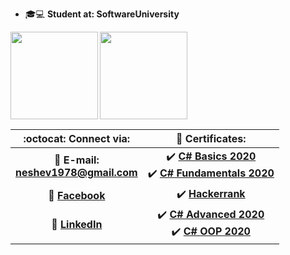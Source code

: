 - 🎓💻 **Student at: SoftwareUniversity**     
      
<div>
  <img height="140" align="left" src="https://github-readme-stats.vercel.app/api?username=NeshoNeshev&count_private=true&true&hide=issues&show_icons=true" />
  <img height="140" src="https://github-readme-stats.vercel.app/api/top-langs/?username=NeshoNeshev&layout=compact" />
</div>

| :octocat: Connect via: | :scroll: Certificates: |
| :-: | :-: |
| :e-mail: **E-mail:**<br/>**neshev1978@gmail.com**| :heavy_check_mark: [**C# Basics 2020**](https://softuni.bg/Certificates/Details/81412/b0fd4f49)<br/>:heavy_check_mark: [**C# Fundamentals 2020**](https://softuni.bg/Certificates/Details/86270/af5b5441) |
| :blue_book: [**Facebook**](https://bg-bg.facebook.com/people/%D0%9D%D0%B5%D1%88%D0%BE-%D0%9D%D0%B5%D1%88%D0%B5%D0%B2/100000613655380)| :heavy_check_mark: [**Hackerrank**](https://www.hackerrank.com/certificates/ed43066f9350) |
| 💼 [**LinkedIn**](https://www.linkedin.com/in/nesho-neshev-a86118200/)| :heavy_check_mark: [**C# Advanced 2020**](https://softuni.bg/Certificates/Details/90347/ca1dbd13)<br/>:heavy_check_mark: [**C# OOP 2020**](https://softuni.bg/Certificates/Details/95790/dac8a3e8) |
